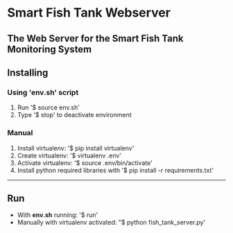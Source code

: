 # Smart Fish Tank Webserver
The Web Server for the Smart Fish Tank Monitoring System
---
## Installing
### Using  'env.sh' script
1. Run '$ source env.sh'
2. Type '$ stop' to deactivate environment
### Manual
1. Install virtualenv: '$ pip install virtualenv'
2. Create virtualenv: '$ virtualenv .env'
3. Activate virtualenv: '$ source .env/bin/activate'
4. Install python required libraries with '$ pip install -r requirements.txt'
---
## Run
- With __env.sh__ running: '$ run'
- Manually with virtualenv activated: "$ python fish_tank_server.py'
